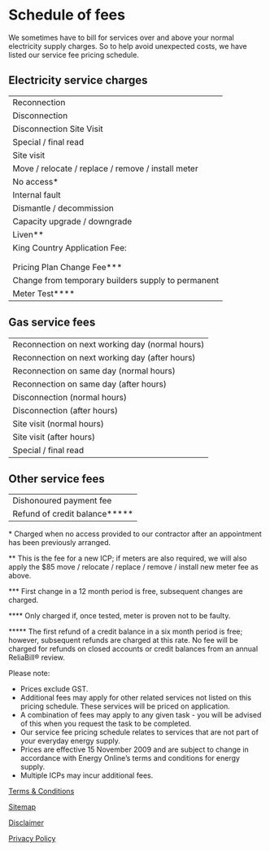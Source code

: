 # Schedule of fees
<p- class="intro">We sometimes have to bill for services over and above your normal electricity supply charges. So to help avoid unexpected costs, we have listed our service fee pricing schedule.</p>

## Electricity service charges

 | | 
 |-------------------- | 
 | Reconnection	 | $50.00  
 | Disconnection	 | $50.00   
 | Disconnection Site Visit	 | $50.00  
 | Special / final read	 | $17.00  
 | Site visit	 | $75.00 
 | Move / relocate / replace / remove / install meter	 | $85.00  
 | No access&#42;	 | $55.00 
  | Internal fault	 | $110.00 
 | Dismantle / decommission	 | $85.00  
 | Capacity upgrade / downgrade	 | $140.00  
 | Liven&#42;&#42;	 | $90.00  
 | King Country Application Fee:  
    |     ·  New Customer	 | $86.00 
       |  ·  Existing Customer	 | $42.00  
 | Pricing Plan Change Fee&#42;&#42;&#42;	 | $18.00 
 | Change from temporary builders supply to permanent	 | $120.00 
 | Meter Test&#42;&#42;&#42;&#42;	 | 150.00 
 
 
## Gas service fees
 
 | | 
 |-------------------- |
 |Reconnection on next working day (normal hours)	 |$140.00 |
 |Reconnection on next working day (after hours)	 |$180.00
 |Reconnection on same day (normal hours) |	$175.00 |
 |Reconnection on same day (after hours) |	$225.00 |
 |Disconnection (normal hours) |	$80.00 |
 |Disconnection (after hours) |	$120.00 |
 |Site visit (normal hours) |	$80.00 |
 |Site visit (after hours) |	$115.00 |
 |Special / final read |	$17.00 |
 
 ## Other service fees
 | | 
 | ----------------------| 
 |Dishonoured payment fee |	$8.00 |
 | Refund of credit balance&#42;&#42;&#42;&#42;&#42;	 |$5.00 |

&#42; Charged when no access provided to our contractor after an appointment has been previously arranged.

&#42;&#42; This is the fee for a new ICP; if meters are also required, we will also apply the $85 move / relocate / replace / remove / install new meter fee as above.

&#42;&#42;&#42; First change in a 12 month period is free, subsequent changes are charged.

&#42;&#42;&#42;&#42; Only charged if, once tested, meter is proven not to be faulty.

&#42;&#42;&#42;&#42;&#42; The first refund of a credit balance in a six     month period is free; however, subsequent refunds are charged at this rate. No fee will be charged for refunds on closed accounts or credit balances from an annual ReliaBill® review.

Please note:
- Prices exclude GST.
- Additional fees may apply for other related services not listed on this pricing schedule. These services will be priced on application.
- A combination of fees may apply to any given task - you will be advised of this when you request the task to be completed.
- Our service fee pricing schedule relates to services that are not part of your everyday energy supply.
- Prices are effective 15 November 2009 and are subject to change in accordance with Energy Online’s terms and conditions for energy supply.
- Multiple ICPs may incur additional fees.


[Terms & Conditions](http://www.energyonline.co.nz/terms)

[Sitemap](http://www.energyonline.co.nz/home/site_map)

[Disclaimer](http://www.energyonline.co.nz/home/site_map/disclaimer)

[Privacy Policy](http://www.energyonline.co.nz/home/site_map/privacy_policy)










